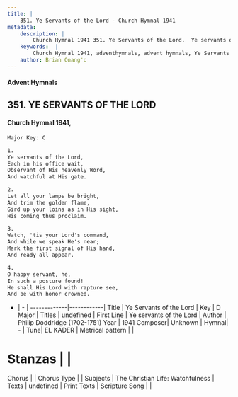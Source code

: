 ```yaml
---
title: |
    351. Ye Servants of the Lord - Church Hymnal 1941
metadata:
    description: |
        Church Hymnal 1941 351. Ye Servants of the Lord.  Ye servants of the Lord, Each in his office wait, Observant of His heavenly Word, And watchful at His gate. 
    keywords:  |
        Church Hymnal 1941, adventhymnals, advent hymnals, Ye Servants of the Lord, Ye servants of the Lord. 
    author: Brian Onang'o
---
```


#### Advent Hymnals
## 351. YE SERVANTS OF THE LORD
####  Church Hymnal 1941,

```txt
Major Key: C

1.
Ye servants of the Lord,
Each in his office wait,
Observant of His heavenly Word,
And watchful at His gate.

2.
Let all your lamps be bright,
And trim the golden flame,
Gird up your loins as in His sight,
His coming thus proclaim.

3.
Watch, 'tis your Lord's command,
And while we speak He's near;
Mark the first signal of His hand,
And ready all appear.

4.
O happy servant, he,
In such a posture found!
He shall His Lord with rapture see,
And be with honor crowned.

```

- |   -  |
-------------|------------|
Title | Ye Servants of the Lord |
Key | D Major |
Titles | undefined |
First Line | Ye servants of the Lord |
Author | Philip Doddridge (1702-1751)
Year | 1941
Composer| Unknown |
Hymnal|  - |
Tune| EL KADER |
Metrical pattern | |
# Stanzas |  |
Chorus |  |
Chorus Type |  |
Subjects | The Christian Life: Watchfulness |
Texts | undefined |
Print Texts | 
Scripture Song |  |
    
